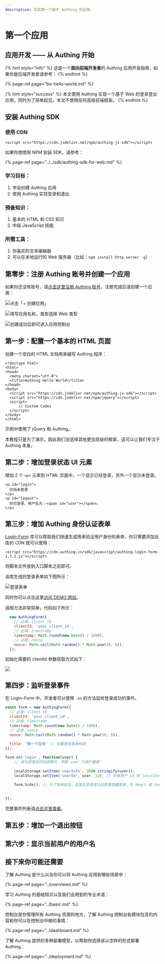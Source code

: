 ```yaml
---
description: 实现第一个基于 Authing 的应用。
---
```


# 第一个应用

## 应用开发 —— 从 Authing 开始

{% hint style="info" %}
这是一个**面向前端开发者**的 Authing 应用开发指南，如果你是后端开发者请参考：
{% endhint %}

{% page-ref page="be-hello-world.md" %}

{% hint style="success" %}
本文使用 Authing 实现一个基于 Web 的登录登出应用，同时为了简单起见，本文不使用任何高级前端框架。
{% endhint %}

## 安装 Authing SDK

### 使用 CDN

```markup
<script src="https://cdn.jsdelivr.net/npm/authing-js-sdk"></script>
```

如果你想使用 NPM 安装 SDK，请参考：

{% page-ref page="../../sdk/authing-sdk-for-web.md" %}

### 学习目标：

1. 学会创建 Authing 应用
2. 使用 Authing 实现登录和退出

### 预备知识：

1. 基本的 HTML 和 CSS 知识
2. 中级 JavaScript 技能

### 所需工具：

1. 你喜欢的文本编辑器
2. 可以在本地运行的 Web 服务器（比如：`npm install http-server -g`）

## 第零步：注册 Authing 账号并创建一个应用

如果你还没有账号，请[点击这里注册 Authing 账号](https://authing.cn/login)，注册完成后请创建一个应用：

![&#x70B9;&#x51FB;&#x300C;+ &#x521B;&#x5EFA;&#x5E94;&#x7528;&#x300D;](../../.gitbook/assets/image%20%286%29.png)

![&#x586B;&#x5199;&#x5E94;&#x7528;&#x540D;&#x79F0;&#xFF0C;&#x7C7B;&#x578B;&#x9009;&#x62E9; Web &#x7C7B;&#x578B;](../../.gitbook/assets/image%20%2853%29.png)

![&#x521B;&#x5EFA;&#x6210;&#x529F;&#x540E;&#x5373;&#x53EF;&#x8FDB;&#x5165;&#x5E94;&#x7528;&#x63A7;&#x5236;&#x53F0;](../../.gitbook/assets/image%20%2812%29.png)

## 第一步：配置一个基本的 HTML 页面

创建一个空白的 HTML 文档用来编写 Authing 程序：

```markup
<!doctype html>
<html>
<head>
  <meta charset="utf-8">
  <title>Authing Hello World</title>
</head>
<body>
  <script src="https://cdn.jsdelivr.net/npm/authing-js-sdk"></script>
  <script src="https://cdn.jsdelivr.net/npm/jquery"></script>
  <script>
      // Custom Codes
  </script>
</body>
</html>
```

示例中使用了 jQuery 和 Authing。

本教程只是为了演示，因此我们没选择其他更加高级的框架，这可以让我们专注于 Authing 本身。

## 第二步：增加登录状态 UI 元素

增加 2 个 `<p>` 元素到 HTML 页面中，一个显示已经登录，另外一个显示未登录。

```markup
<p id="login">
  你尚未登录
</p>
<p id="logout">
  你已登录，用户名为：<span id="user"></span>。
</p>
```

## 第三步：增加 Authing 身份认证表单

[Login-Form](https://github.com/authing/login-form) 库可以帮助我们快速生成用来验证用户身份的表单，你只需要添加此库的 CDN 就可以使用：

```markup
<script src="https://cdn.authing.cn/sdk/javascript/authing-login-form-1.7.1.js"></script>
```

将脚本文件放到入口脚本之前即可。

该库生成的登录表单如下图所示：

![&#x767B;&#x5F55;&#x8868;&#x5355;](../../.gitbook/assets/image%20%2833%29.png)

同时你可以点击这里[访问 DEMO 网站](https://sample.authing.cn/#/)。

调用方法非常简单，代码如下所示：

```javascript
  new AuthingForm({
    // 必填，client ID
    clientId: 'your_client_id',
    // 必填，timestamp
    timestamp: Math.round(new Date() / 1000),
    // 必填，nonce
    nonce: Math.ceil(Math.random() * Math.pow(10, 6)),
  });
```

初始化需要的 clientId 参数获取方式如下：

![](../../.gitbook/assets/image%20%2818%29.png)

## 第四步：监听登录事件

在 Login-Form 中，开发者可以使用 `.on` 的方法监听登录成功的事件。

```javascript
const form = new AuthingForm({
  // 必填，client ID
  clientId: 'your_client_id',
  // 必填，timestamp
  timestamp: Math.round(new Date() / 1000),
  // 必填，nonce
  nonce: Math.ceil(Math.random() * Math.pow(10, 6)),
  
  title: '第一个应用' // 设置登录表单标题
});

form.on('login', function(user) {
	// 成功登录后的回调事件，参数 user 为用户数据
	
	localStorage.setItem('userInfo', JSON.stringify(user));
	localStorage.setItem('userId', user._id); // 存储用户 id 到 localStorage 中
	
	form.hide(); // 为了简单起见，这里在登录成功后直接隐藏表单，在 React 或 Vue 应用中，你可以执行路由跳转或其他业务
	
	
});
```

完整事件列表请[点击这里查看](https://github.com/Authing/login-form#%E4%BA%8B%E4%BB%B6%E5%93%8D%E5%BA%94)。

## 第五步：增加一个退出按钮



## 第六步：显示当前用户的用户名



## 接下来你可能还需要

了解 Authing 是什么以及你可以将 Authing 应用到哪些场景中：

{% page-ref page="../overviews.md" %}

 学习 Authing 的基础知识以及我们会用到的专业术语：

{% page-ref page="../basic.md" %}

控制台是你管理所有 Authing 资源的地方，了解 Authing 控制台各模块包含的内容和你可以在控制台中做的事情：

{% page-ref page="../dashboard.md" %}

了解 Authing 提供的多种部署模型，以帮助你选择该以怎样的形式部署 Authing：

{% page-ref page="../deployment.md" %}

